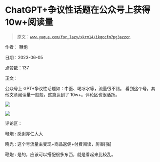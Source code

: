 # ChatGPT+争议性话题在公众号上获得 10w+阅读量

> 原文：[`www.yuque.com/for_lazy/xkrm14/ikqccfm7pg3azzcn`](https://www.yuque.com/for_lazy/xkrm14/ikqccfm7pg3azzcn)

作者： 鞭炮

日期：2023-06-05

点赞数：137

正文：

公众号上 GPT+争议性话题如：中医、喝冰水等，流量很不错。 看到这个号，其他文章阅读量一般般，这篇达到了 10w+。评论区也很活跃。

![](img/c4bc5f7b1f5ba066af7a5a6cdd541d23.png)  

![](img/f0239c2684b4f4f5e5fb612602fe6a55.png)

评论区：

鞭炮 : 感谢亦仁大大

晓光 : 这个号流量主变现+商品返佣+付费阅读，厉害[强]

鞭炮 : 是的，应该可以搭配很多东西，就是看起来比较乱。



